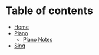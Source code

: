 # Table of contents

* [Home](README.md)
* [Piano](piano/README.md)
  * [Piano Notes](piano/piano-notes.md)
* [Sing](sing/README.md)
